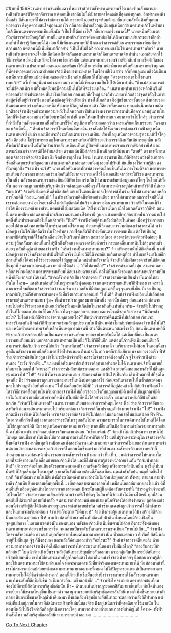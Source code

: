 ##บทที่ 1568: เนตรบรรพชนเทียมดวงใหม่
เจ้าสวรรค์สังหารเนตรเทพชีวิต และรับพลังของนายเหนือหัวเนตรชีวิตจากจักรวาล แต่ตอนนี้เขากลับไม่ใช่เป้าสายตาโดดเด่นที่สุดของทุกคน
อีกฟากของฟ้ามืดสลัว สีสันมายาที่ไม่อาจจำกัดความได้กระจายตัวออกช้าๆ พร้อมด้วยกลิ่นอายพลังดั้งเดิมที่ทุกคนหวาดผวา ดึงดูดความสนใจทุกคนเอาไว้
กลิ่นอายที่น่ากลัวกลุ่มนั้นอยู่เหนือกว่าเนตรเทพเจ้าในพริบตา ใกล้เคียงเนตรบรรพชนเทียมยิ่งนัก
“เป็นไปได้อย่างไร? กลิ่นอายแกร่งขนาดนี้!”
นายเหนือหัวเนตรทัณฑ์สวรรค์ชะงักอยู่กับที่
ยามนี้เนตรเทพทัณฑ์สวรรค์ของเขาสัมผัสได้ถึงความน่ายำเกรงอย่างลึกล้ำ
คนที่ทำให้เขารู้สึกแบบนี้ได้ ก่อนนี้มีเพียงเนตรเทพวิถีฟ้าของเจ้าสวรรค์กับเนตรบรรพชนเทียมที่แปรสภาพแล้ว แต่ตอนนี้มีเพิ่มขึ้นมาอีกอย่าง
“เป็นไปไม่ได้? ดวงตาของเขาไม่ใช่เนตรเทพเจ้าหรือ?”
นายเหนือหัวเนตรมรณะใจสั่นเล็กน้อย
ขีดจำกัดของเนตรเทพเจ้าก็คือเนตรเทพเจ้าเท่านั้น นอกเสียจากใช้วิธีการพิเศษ มิฉะนั้นพลังจะไม่อาจแข็งแกร่งขึ้น
แต่เนตรเทพมายาของจ้าวเฟิงกลับทำลายขีดจำกัดของเนตรเทพเจ้า แปรสภาพด้วยตนเอง และพัฒนาให้แข็งแกร่งขึ้น
หนำซ้ำนายเหนือหัวเนตรเทพเจ้าทุกคนที่นี่ต่างหวาดเกรงดวงตาซ้ายของจ้าวเฟิงอย่างประหลาด
ในเรือรบสีเงินสว่าง
อวี่เทียนอูและหลิ่วฉินซินมองเห็นการเปลี่ยนแปลงทั้งหมดของจ้าวเฟิง หน้าเปลี่ยนสีไปไม่หยุด
“ดวงตาของเขาไม่ใช่เนตรเทพเจ้า?”
อวี่เทียนอูพึมพำอย่างตระหนก ตอนนี้มีเพียงความเป็นไปได้เดียวเท่านั้น
“ถึงแม้สถานการณ์จะไม่ชัดเจนนัก แต่ทั้งหมดยังพอมีความเป็นไปได้ที่จะช่วยเหลือ...”
เนตรเทพทำนายของหลิ่วฉินซินก็หวาดกลัวอย่างประหลาด สั่นระริกเล็กน้อย
ก่อนหน้าศึกใหญ่ นางก็ทำนายเอาไว้แล้วว่าจุดสำคัญในการต่อสู้ครั้งนี้อยู่ที่จ้าวเฟิง
ตอนนี้คงต้องดูที่จ้าวเฟิงแล้ว
ห่างไปไกลลิบ เมื่อผู้แข็งแกร่งชั้นยอดทั้งหลายของดินแดนเทพรกร้างเห็นนายเหนือหัวเนตรชีวิตถูกสังหารแล้ว ก็คิดว่าทั้งหมดจะจบลงเช่นนี้
แต่ความผิดปกติของจ้าวเฟิงจุดประกายความหวังในใจพวกเขา
สีสันพร่างพราวตระการตานั้นคือความอบอุ่นภายในโลกที่จืดชืดหมองหม่น เย็นเยียบหนักอึ้งแห่งนี้ ชวนให้คนเฝ้าปรารถนา อยากจะเข้าไปใกล้ๆ
เจ้าสวรรค์ที่กำลังรับ ‘พลังของนายเหนือหัวเนตรชีวิต’ อยู่เบิกตาทั้งสามออกกว้าง เคร่งเครียดเกินบรรยาย
“ดวงตาของเจ้าเด็กนี่…”
สีหน้าเจ้าสวรรค์โหดเหี้ยมมืดทะมึน
เขาสัมผัสได้ชัดเจนว่าพลังของจ้าวเฟิงอยู่เหนือเนตรเทพเจ้าไปแล้ว และเกือบจะถึงระดับเนตรบรรพชนเทียม
เรื่องนี้อยู่เหนือกว่าความรู้ความเข้าใจใดๆ แล้ว
อีกอย่าง ไม่รู้ว่าเพราะเหตุใดเนตรบรรพชนเทียมวิถีฟ้าของเจ้าสวรรค์ถึงพลันเต้นกระตุกขึ้น พลังดั้งเดิมวิถีฟ้าภายในนั้นปั่นป่วนบ้าคลั่ง เหมือนเป็นปฏิปักษ์กับเนตรเทพเจ้าของจ้าวเฟิงอย่างยิ่ง!
และอารมณ์ของเจ้าสวรรค์ก็ได้รับผลด้วย ความแค้นที่มีต่อจ้าวเฟิงเหนือกว่าที่ผ่านมา
“ตาย!”
ดวงตาทั้งสามของเจ้าสวรรค์จ้องจ้าวเฟิงเขม็ง จิตสังหารลุกโชน
โครม!
เนตรบรรพชนเทียมวิถีฟ้าตรงหว่างคิ้วเขาสาดซัดกลิ่นอายเขย่าขวัญออกมา ลำแสงเทพสีเทาอ่อนสายหนึ่งพุ่งออกไปทันที มันเย็นชาไร้ความรู้สึก ลงทัณฑ์ทุกสิ่ง
“จ้าวเฟิง ระวัง!”
นายเหนือหัวเนตรทัณฑ์สวรรค์ตะโกนขึ้นทันใด
การโจมตีจากเนตรบรรพชนเทียม ถึงพวกเขาหลายคนร่วมมือกันก็ยังยากจะขวางเอาไว้ได้ นอกเสียจากว่าจะใช้วิชาเนตรเทพรวมเป็นหนึ่ง
พลังของเนตรบรรพชนเทียมวิถีฟ้าแข็งแกร่งเกินไป สามารถข่มพลังกฎเกณฑ์ใดๆ ในโลกได้ทั้งนั้น
นอกจากกฎเกณฑ์ขั้นบริบูรณ์แล้ว พลังกฎเกณฑ์อื่นๆ ก็ไม่สามารถดำรงอยู่ต่อหน้าพลังวิถีฟ้าได้เลย
“แย่แล้ว!”
จ้าวเฟิงสังเกตเห็นสิ่งผิดปกติ แต่เขาในตอนนี้ยากจะโคจรพลังในร่าง จึงไม่สามารถหลบหลีกการโจมตีนี้
“ถอย…ถอยไป!”
ในหัวเขามีความคิดนี้เพียงอย่างเดียว
หากไม่สามารถหลบการโจมตีนี้ได้ เขาจะต้องตายแน่ อะไรอย่างอื่นไม่สำคัญอีกต่อไปแล้ว
แต่เพราะมีเนตรเทพมายา จ้าวเฟิงในตอนนี้จึงทำได้เพียงรวมพลังบางส่วน แต่พลังนี้ส่งผลน้อยนิด ไร้ซึ่งประโยชน์ใดๆ เมื่อโดนกดดันจากวิถีฟ้า
ตอนนี้ แสงเทพสีเทาอ่อนสายหนึ่งกำลังกวาดผ่านอย่างไร้ปรานี
วูบ~
แสงเทพสีเทาอ่อนสายนั้นกวาดผ่านไป
แต่สิ่งที่น่าประหลาดคือไม่โดนจ้าวเฟิง
“หืม?”
จ้าวเฟิงที่อยู่ด้านหลังส่งเสียงในลำคอ
เมื่อครู่ร่างกายเขาถอยไปด้านหลังหลายพันลี้ในพริบตาอย่างไร้สาเหตุ ด้วยเหตุนี้จึงหลบการโจมตีของเจ้าสวรรค์ได้
ทว่าเมื่อครู่เขาไม่ได้ใช้เคล็ดวิชาในชั่วพริบตา ภายใต้พลังวิถีฟ้าระดับเนตรบรรพชนเทียม ต่อให้เป็นกฎเกณฑ์มิติบริบูรณ์ก็ใช้พลังเคลื่อนย้ายในพริบตาได้ยาก
และเวลานี้เอง ดวงตาซ้ายของจ้าวเฟิงค่อยๆ มีความรู้สึกกลับมา ก่อนนี้เขาไม่รู้สึกถึงตัวตนของดวงตาซ้ายด้วยซ้ำ
กระแสคลื่นมายานับไม่ถ้วนรอบตัวค่อยๆ กลับคืนสู่ตาซ้ายของจ้าวเฟิง
“หรือว่าจะเป็นเนตรเทพมายา?”
จ้าวเฟิงตระหนักได้ถึงเรื่องนี้
บางทีเมื่อครู่เขาอาจใช้พลังของแปรฝันให้เป็นจริง มีเพียงวิธีนี้ถึงจะอธิบายถึงสาเหตุที่ว่า ทำไมเขาจึงมาโผล่อีกสถานที่หนึ่งได้อย่างไร้ร่องรอยและไร้สัญญาณใด
หนำซ้ำหลังจากนี้ จ้าวเฟิงก็สัมผัสดวงตาซ้ายได้ชัดเจนขึ้นทุกที จนสามารถกระตุ้นดวงตาซ้ายได้แล้ว…
“ยังไม่ตายอีก?”
เจ้าสวรรค์ขมวดคิ้วมุ่น
สามารถหลบหลีกการโจมตีของเนตรบรรพชนเทียมได้อย่างง่ายดายเช่นนี้ ต่อให้เป็นพลังของหกเนตรเทพเจ้ารวมเป็นหนึ่งก็ยังยากจะทำได้เช่นนี้
“ข้าจะสังหารเจ้าเสีย เจ้าต้องตาย!”
เจ้าสวรรค์แค่นเสียงต่ำ บันดาลโทสะทันใด
โครม~
แสงสีเทาอ่อนที่ยิ่งใหญ่ทรงพลังพุ่งออกมาจากเนตรบรรพชนเทียมวิถีฟ้าของเขา
คราวนี้ อาณาเขตโจมตีของเจ้าสวรรค์กว้างมากขึ้น แรงกดดันที่มีต่อกฎเกณฑ์อื่นๆ รุนแรงยิ่งขึ้น ถึงจะเป็นกฎเกณฑ์บริบูรณ์ก็ยังยากจะสำแดงพลังที่แข็งแกร่งมากออกมา!
“ไปได้!”
สีหน้าจ้าวเฟิงเปลี่ยนไปเล็กน้อย เขากระตุ้นเนตรเทพมายา
วู้ม~
ทั้งตัวเขาปรากฏแสงมายาชั้นหนึ่ง จากนั้นค่อยๆ อ่อนแสงลง ก่อนจะหายไปอย่างไร้ร่องรอย
แน่นอนว่าเรื่องทั้งหมดนี้เกิดขึ้นในเวลาอันสั้นเท่านั้น
พรึ่บ~
จ้าวเฟิงไปปรากฏตัวในที่ไกลออกไปแสนลี้โดยไร้วี่แววใดๆ หลุดออกจากขอบเขตการโจมตีของเจ้าสวรรค์
“นี่มันพลังอะไร? ไม่โดนพลังวิถีฟ้าของข้าควบคุมเลยหรือ?”
สีหน้าเจ้าสวรรค์ตื่นตะลึงไปเล็กน้อย ก่อนจะเคร่งขรึมลงทันที
พลังวิถีฟ้าสามารถข่มพลังทุกประเภทในฟ้าดิน แต่ทำไมกลับข่มพลังของจ้าวเฟิงไม่ได้?
นายเหนือหัวเนตรเทพเจ้าที่เหลือเห็นเหตุการณ์เช่นนี้ ต่างก็ตื่นตระหนกสะพรึงขวัญ
ก่อนที่เนตรเทพวิถีฟ้าของเจ้าสวรรค์จะเปลี่ยนเป็นเนตรบรรพชนเทียม พวกเขายังพอรับมือได้ แต่เมื่อเปลี่ยนเป็นเนตรบรรพชนเทียมแล้ว นอกจากเนตรเทพรวมเป็นหนึ่งก็ไม่มีวิธีอื่นอีก
แต่ตอนนี้จ้าวเฟิงเพียงคนเดียวก็สามารถรับมือกับเจ้าสวรรค์ได้แล้ว
“รนหาที่ตาย!”
เจ้าสวรรค์ขมวดคิ้ว เกรี้ยวกราดไม่น้อย
ในตอนนี้เขาดูดซึมพลังของนายเหนือหัวเนตรชีวิตไปจนหมด ถึงแม้จะไม่มาก แต่ก็กำลังเยียวยาเขาอย่างรวดเร็ว
ฟิ้ว!
ร่างเจ้าสวรรค์ขยับไหววูบ เข้าไปประชิดตัวจ้าวเฟิง
คราวนี้เจ้าสวรรค์ตั้งอกตั้งใจ จู่โจมจ้าวเฟิงด้วยตนเอง
“ระวัง จ้าวเฟิง…”
นายเหนือหัวเนตรทัณฑ์สวรรค์อุทานอย่างอดไม่ได้ เนตรเทพเจ้าทั้งหลายก็เกือบจะโผออกไป
“ตายซะ!”
เจ้าสวรรค์ผลักหมัดขวาออกมา แสงสีเงินสายหนึ่งหอบเอาพลังที่ไม่สิ้นสุดพุ่งทะลวงไป
“ไป!”
จ้าวเฟิงโคจรเนตรเทพมายา สำแดงพลังแปรฝันให้เป็นจริง เล็งเป้าหมายไปที่จุดใดจุดหนึ่ง
ฟิ้ว!
ร่างของเขาถูกเกราะแสงมายาชั้นหนึ่งปกคลุมเอาไว้ ก่อนจะอันตรธานไปในชั่วขณะต่อมา และไปปรากฏตัวอีกที่หนึ่งแทน
“ไม่ใช่เคลื่อนย้ายมิตินี่!”
เจ้าสวรรค์ที่อยู่ค่อนข้างใกล้กับจ้าวเฟิงแน่ใจได้ว่าวิธีการเคลื่อนย้ายในพริบตาของจ้าวเฟิงไม่เกี่ยวข้องอะไรกับกฎเกณฑ์มิติ
แต่ไม่ใช้กฎเกณฑ์มิติ ทำไมถึงสามารถเคลื่อนย้ายจากที่หนึ่งไปโผล่อีกที่หนึ่งได้อย่างรวดเร็ว
แน่นอนว่าพลังวิถีฟ้าเป็นข้อยกเว้น
“เจ้าหนีไม่พ้นหรอก!”
เนตรบรรพชนเทียมของเจ้าสวรรค์หมุนโคจร
ฟิ้ว!
ร่างเจ้าสวรรค์อับแสงลงทันที ก่อนจะอันตรธานหายไป
พริบตาต่อมา เจ้าสวรรค์ก็มาปรากฏตัวข้างกายจ้าวเฟิง
“ไป!”
จ้าวเฟิงตกตะลึง เขารีบหนีไปอีกครั้ง
ทว่าเจ้าสวรรค์กัดจ้าวเฟิงไม่ปล่อย ไม่ยอมอ่อนข้อให้แม้แต่น้อย
ฟิ้ว ฟิ้ว…
ในอากาศที่กว้างใหญ่ เงาคนสองร่างขยับไหววูบกลับไปมา
ความสามารถในการเดินทางไปไหนก็ได้โดยไม่ใช้กฎเกณฑ์มิติ นับว่าอยู่เหนือความคาดหมายจริงๆ
หากเปลี่ยนเป็นมือสังหารแล้วมีความสามารถเช่นนี้ คงไม่มีทางทำภารกิจลอบสังหารล้มเหลวแน่นอน
“แข็งแกร่งนัก!”
จ้าวเฟิงไม่กล้าประมาท เขาหนีไปไม่หยุด ตอนนี้เขาทำได้เพียงใช้ความสามารถเช่นนี้รักษาชีวิตเอาไว้
แต่ไม่รู้ว่าเพราะเหตุใด เจ้าสวรรค์จึงยิ่งแค้นจ้าวเฟิงมากขึ้นทุกที เหมือนคนทั้งสองมีความแค้นมากมายจนเจ้าสวรรค์ไม่แยแสห้าเนตรเทพเจ้า
แน่นอนว่าความสามารถของเจ้าสวรรค์ในตอนนี้แข็งแกร่งกว่าที่ผ่านมา จะสังหารห้าเนตรเทพเจ้าก็ง่ายดายมาก
แต่ก่อนหน้านั้น เขาอยากจะสังหารจ้าวเฟิงมากกว่า
ฟิ้ว ฟิ้ว…
แต่เจ้าสวรรค์ไม่หนทางใดเลยที่จะขัดขวางพลังเคลื่อนย้ายของจ้าวเฟิงได้ และก็ไม่สามารถรู้ล่วงหน้าด้วยเช่นกัน
“ถล่มฟ้าทลายดิน!”
เจ้าสวรรค์ตะโกนเสียงดังขณะแหงนมองฟ้า สาดซัดพลังที่อยู่เหนือสรรพสิ่งนับหมื่น พุ่งขึ้นไปบนผืนฟ้าที่ไร้จุดสิ้นสุด
โครม ตูม!
อากาศในรัศมีหลายล้านลี้สั่นสะเทือน และส่งดังกัมปนาทดุเดือดขึ้นไปทุกที
วินาทีต่อมา ภายในมิติแห่งนี้ก็ระเบิดพลังทำลายล้างนับไม่ถ้วนปะทุออกมา ทั้งพายุ สายลม สายฟ้า เพลิง ก้อนหินสีทองตลบเต็มทุกพื้นที่…
เมื่อทอดสายตามองออกไป เหมือนโลกถล่มทลายลงไปแล้ว
ดีที่คนอื่นที่เหลืออยู่ค่อนข้างไกลจากพวกเขาสองคน มิฉะนั้นคนผู้นี้คงต้องรับเคราะห์นี้
“ข้ารอดูว่าเจ้าจะหนีไปไหนได้!”
เจ้าสวรรค์แค่นเสียงต่ำรีบตามจ้าวเฟิงไปติดๆ
ในวินาทีนี้จ้าวเฟิงไม่มีทางให้หนี ทุกที่ล้วนแต่เต็มไปด้วยกลิ่นอายที่น่ากลัว จนสามารถทำลายพลังของนายเหนือหัวลงได้อย่างง่ายดาย
ถูกต้องแล้ว ตอนนี้จ้าวเฟิงรู้สึกได้ถึงอันตรายรุนแรง
พลังทำลายทั่วทิศ หนำซ้ำตนเองยังถูกเจ้าสวรรค์ไล่ล่าสังหาร
และในแทบจะพริบตาต่อมา จ้าวเฟิงก็จะตาย
“มิติมายา!”
จ้าวเฟิงกระตุ้นเนตรเทพวิถีฟ้า สร้างมิติห้วงฝันและสำแดงออกมา
ฟิ้ว!
ภาพทิวทัศน์ที่สวยงามนั้นทับซ้อนกับฟ้าดินทั้งหมดโดยมีจ้าวเฟิงเป็นจุดศูนย์กลาง
ในอาณาเขตห้วงฝันของตนเอง พลังของจ้าวเฟิงเพิ่มขึ้นตามไปด้วย ถึงกระทั่งพลังของเนตรเทพมายาค่อยๆ แข็งแกร่งขึ้น จนกลายเป็นระดับขั้นเนตรบรรพชนเทียม
“หายไปเสีย…”
จ้าวเฟิงโคจรพลังความคิด กวาดผ่านทุกอันตรายทั้งหมดในอาณาเขตห้วงฝัน
ชั่วขณะต่อมา วารี อัคคี อัสนี และวายุที่ไม่สิ้นสุด จู่ๆ ก็นิ่งสงบลง และพลังก็อ่อนแอลงช้าๆ
“อะไรนะ?”
สีหน้าเจ้าสวรรค์ตื่นตะลึง
ด้วยความสามารถของจ้าวเฟิง คิดไม่ถึงเลยว่าจะทำให้กระบวนท่านี้ของเขาไม่มีผลใดๆ?
“ลองรับกระบี่ข้าแล้วกัน!”
ใบหน้าจ้าวเฟิงเย็นชา พลังอัสนีเทวะบริสุทธิ์ทะลักออกมา เกาะกลุ่มกันเป็นกระบี่อัสนีเทวะบริสุทธิ์เล่มหนึ่ง
เขาไม่ใช่คนประเภทที่ถูกโจมตีแล้วไม่เอาคืน
หนำซ้ำจ้าวเฟิงค่อยๆ นึกย้อนความรู้สึก และใช้เนตรเทพมายาใช้ตามอำเภอใจ พอจะคาดเดาพลังที่แท้จริงของเนตรเทพมายาได้
ที่แท้ก่อนหน้านี้เขาไม่สามารถปลดปล่อยพลังของเนตรเทพมายาออกมาทั้งหมด ไม่ใช่ปัญหาของเขาแต่เป็นเพราะเนตรเทพมายาไม่ได้มีขีดจำกัดต่างหาก!
ตอนนี้จ้าวเฟิงเชื่อมั่นอย่างยิ่งว่า เขาสามารถใช้พลังของเนตรเทพมายาในระดับที่ลึกซึ้งยิ่งขึ้น
“แข็งแกร่งอีก…แข็งแกร่งอีก…”
จ้าวเฟิงโคจรมายาเนตรบรรพชนเทียม จ้องไปที่กระบี่อัสนีเทวะบริสุทธิ์เล่มนั้น
ฟิ้ว~
ด้านบนนั้นปรากฏระลอกสีสันมายาชั้นหนึ่ง ทันใดนั้นเองกระบี่ยาวก็มีขนาดใหญ่ขึ้นเป็นเท่าตัว พลานุภาพของพลังบริสุทธิ์และพลังอัสนีเทวะก็เพิ่มขึ้นหลายเท่าตัว กลายเป็นกระบี่ขนาดใหญ่ค้ำฟ้าดิ่งลงมา
ถึงแม้พลังบริสุทธิ์และอัสนีเทวะ จะด้อยกว่าพลังวิถีฟ้ามาก
แต่พลังที่แฝงอยู่ภายในกระบี่อัสนีเทวะบริสุทธิ์เล่มนี้ของจ้าวเฟิงอยู่เหนือกว่าที่คาดคิดเอาไว้มากนัก
ในตอนที่พลังไปถึงขีดจำกัดก็อยู่เหนือตรรกะใดๆ สามารถทำลายล้างแกนกลางที่สำคัญได้!
โครม~
ทั้งฟ้าดินสั่นไหว พลังบริสุทธิ์และอัสนีเทวะกระจายตัวออกมา
....................................


[Go To Next Chapter]( ./425.md)